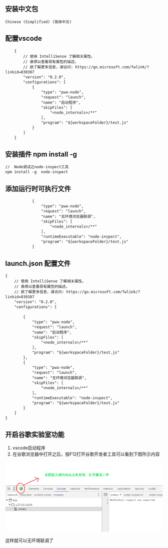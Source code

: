 ## 安装中文包  

    Chinese (Simplified) (简体中文)

## 配置vscode

        {
            // 使用 IntelliSense 了解相关属性。 
            // 悬停以查看现有属性的描述。
            // 欲了解更多信息，请访问: https://go.microsoft.com/fwlink/?linkid=830387
            "version": "0.2.0",
            "configurations": [
                {
                    "type": "pwa-node",
                    "request": "launch",
                    "name": "启动程序",
                    "skipFiles": [
                        "<node_internals>/**"
                    ],
                    "program": "${workspaceFolder}/test.js"
                }
            ]
        }

## 安装插件 npm install -g

    //  Node调试之node-inspect工具
    npm install -g  node-inspect

##  添加运行时可执行文件
                {
                    "type": "pwa-node",
                    "request": "launch",
                    "name": "无环境浏览器联调",
                    "skipFiles": [
                        "<node_internals>/**"
                    ],
                    "runtimeExecutable": "node-inspect",
                    "program": "${workspaceFolder}/test.js"
                }

## launch.json 配置文件

    {
        // 使用 IntelliSense 了解相关属性。 
        // 悬停以查看现有属性的描述。
        // 欲了解更多信息，请访问: https://go.microsoft.com/fwlink/?linkid=830387
        "version": "0.2.0",
        "configurations": [
            
            {
                "type": "pwa-node",
                "request": "launch",
                "name": "启动程序",
                "skipFiles": [
                    "<node_internals>/**"
                ],
                "program": "${workspaceFolder}/test.js"
            },
            {
                "type": "pwa-node",
                "request": "launch",
                "name": "无环境浏览器联调",
                "skipFiles": [
                    "<node_internals>/**"
                ],
                "runtimeExecutable": "node-inspect",
                "program": "${workspaceFolder}/test.js"
            }
        ]
    }

## 开启谷歌实验室功能

1. vscode启动程序
2. 在谷歌浏览器中打开之后，按F12打开谷歌开发者工具可以看到下图所示内容

![debugger](../img/58.png)

这样就可以无环境联调了